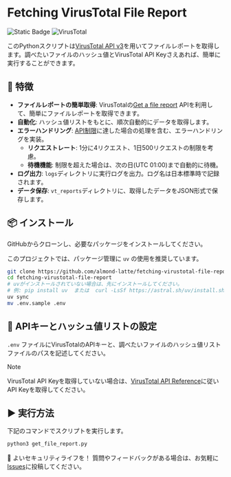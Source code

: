 # Fetching VirusTotal File Report

![Static Badge](https://img.shields.io/badge/Python-3.10%20%7C%203.11%20%7C%203.12-blue) ![VirusTotal](https://img.shields.io/badge/VirusTotal-API%20v3-orange)

このPythonスクリプトは[VirusTotal API v3](https://www.virustotal.com/gui/home/upload)を用いてファイルレポートを取得します。調べたいファイルのハッシュ値とVirusTotal API Keyさえあれば、簡単に実行することができます。

## 🚀 特徴
- **ファイルレポートの簡単取得**: VirusTotalの[Get a file report](https://docs.virustotal.com/reference/file-info) APIを利用して、簡単にファイルレポートを取得できます。
- **自動化**: ハッシュ値リストをもとに、順次自動的にデータを取得します。
- **エラーハンドリング**: [API制限](https://docs.virustotal.com/reference/public-vs-premium-api)に達した場合の処理を含む、エラーハンドリングを実装。
  - **リクエストレート**: 1分に4リクエスト、1日500リクエストの制限を考慮。
  - **待機機能**: 制限を超えた場合は、次の日(UTC 01:00)まで自動的に待機。
- **ログ出力**: `logs`ディレクトリに実行ログを出力。ログ名は日本標準時で記録されます。
- **データ保存**: `vt_reports`ディレクトリに、取得したデータをJSON形式で保存します。

## 📦 インストール

GitHubからクローンし、必要なパッケージをインストールしてください。

このプロジェクトでは、パッケージ管理に `uv` の使用を推奨しています。

```sh
git clone https://github.com/almond-latte/fetching-virustotal-file-report.git
cd fetching-virustotal-file-report
# uvがインストールされていない場合は、先にインストールしてください。
# 例: pip install uv  または  curl -LsSf https://astral.sh/uv/install.sh | sh
uv sync
mv .env.sample .env
```
## 🔑 APIキーとハッシュ値リストの設定
`.env` ファイルにVirusTotalのAPIキーと、調べたいファイルのハッシュ値リストファイルのパスを記述してください。

> [!NOTE]
>  VirusTotal API Keyを取得していない場合は、[VirusTotal API Reference](https://docs.virustotal.com/reference/overview)に従いAPI Keyを取得してください。

## ▶ 実行方法
下記のコマンドでスクリプトを実行します。

```sh
python3 get_file_report.py
```

🙏 よいセキュリティライフを！
質問やフィードバックがある場合は、お気軽に[Issues](https://github.com/almond-latte/fetching-virustotal-file-report/issues)に投稿してください。
